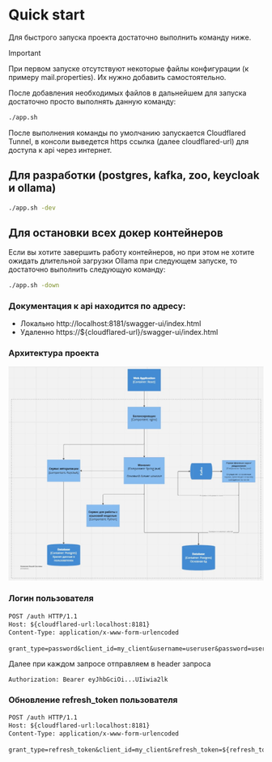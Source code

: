 # Quick start

Для быстрого запуска проекта достаточно выполнить команду ниже. 
> [!IMPORTANT]
> При первом запуске отсутствуют некоторые файлы конфигурации (к примеру mail.properties). Их нужно добавить самостоятельно. 

После добавления необходимых файлов в дальнейшем для запуска достаточно просто выполнять данную команду:
```bash
./app.sh
```
После выполнения команды по умолчанию запускается Cloudflared Tunnel, в консоли выведется https ссылка (далее cloudflared-url) для доступа к api через интернет. 

## Для разработки (postgres, kafka, zoo, keycloak и ollama)
```bash
./app.sh -dev
```

## Для остановки всех докер контейнеров 
Если вы хотите завершить работу контейнеров, но при этом не хотите ожидать длительной загрузки Ollama при следующем запуске, то достаточно выполнить следующую команду:
```bash
./app.sh -down
```

### Документация к api находится по адресу: </br>
* Локально http://localhost:8181/swagger-ui/index.html
* Удаленно https://${cloudflared-url}/swagger-ui/index.html

### Архитектура проекта
![Screenshot](https://github.com/A192747/VKR-Career-Development-Platform/blob/develop/Info/images/architecture.jpg)

### Логин пользователя
``` http request
POST /auth HTTP/1.1
Host: ${cloudflared-url:localhost:8181}
Content-Type: application/x-www-form-urlencoded

grant_type=password&client_id=my_client&username=useruser&password=userpassword
```

Далее при каждом запросе отправляем в header запроса
```http request
Authorization: Bearer eyJhbGciOi...UIiwia2lk
```

### Обновление refresh_token пользователя
``` http request
POST /auth HTTP/1.1
Host: ${cloudflared-url:localhost:8181}
Content-Type: application/x-www-form-urlencoded

grant_type=refresh_token&client_id=my_client&refresh_token=${refresh_token}
```
